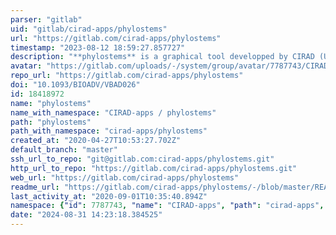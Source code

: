 ```yaml
---
parser: "gitlab"
uid: "gitlab/cirad-apps/phylostems"
url: "https://gitlab.com/cirad-apps/phylostems"
timestamp: "2023-08-12 18:59:27.857727"
description: "**phylostems** is a graphical tool developped by CIRAD (UMR PVBMT) to explore temporal signal at various evolutionary scales in heterochronous nucleic acid sequences datasets."
avatar: "https://gitlab.com/uploads/-/system/group/avatar/7787743/CIRAD.jpg"
repo_url: "https://gitlab.com/cirad-apps/phylostems"
doi: "10.1093/BIOADV/VBAD026"
id: 18418972
name: "phylostems"
name_with_namespace: "CIRAD-apps / phylostems"
path: "phylostems"
path_with_namespace: "cirad-apps/phylostems"
created_at: "2020-04-27T10:53:27.702Z"
default_branch: "master"
ssh_url_to_repo: "git@gitlab.com:cirad-apps/phylostems.git"
http_url_to_repo: "https://gitlab.com/cirad-apps/phylostems.git"
web_url: "https://gitlab.com/cirad-apps/phylostems"
readme_url: "https://gitlab.com/cirad-apps/phylostems/-/blob/master/README.Rmd"
last_activity_at: "2020-09-01T10:35:40.894Z"
namespace: {"id": 7787743, "name": "CIRAD-apps", "path": "cirad-apps", "kind": "group", "full_path": "cirad-apps", "parent_id": null, "avatar_url": "/uploads/-/system/group/avatar/7787743/CIRAD.jpg", "web_url": "https://gitlab.com/groups/cirad-apps"}
date: "2024-08-31 14:23:18.384525"
---
```

